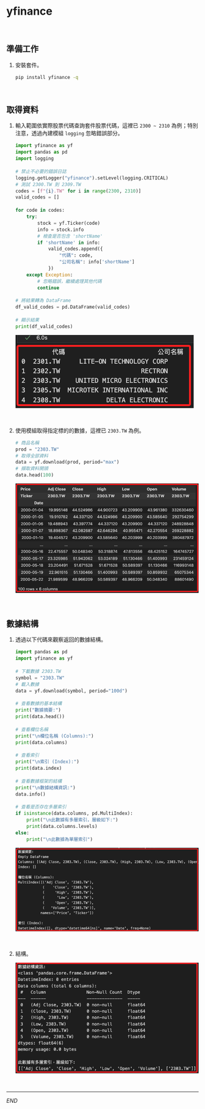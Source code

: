 # yfinance

<br>

## 準備工作

1. 安裝套件。

    ```bash
    pip install yfinance -q
    ```

<br>

## 取得資料

1. 輸入範圍依實際股票代碼查詢套件股票代碼，這裡已 `2300 ~ 2310` 為例；特別注意，透過內建模組 `logging` 忽略錯誤部分。

    ```python
    import yfinance as yf
    import pandas as pd
    import logging

    # 禁止不必要的錯誤日誌
    logging.getLogger("yfinance").setLevel(logging.CRITICAL)
    # 測試 2300.TW 到 2309.TW
    codes = [f"{i}.TW" for i in range(2300, 2310)]
    valid_codes = []

    for code in codes:
        try:
            stock = yf.Ticker(code)
            info = stock.info
            # 檢查是否包含 'shortName'
            if 'shortName' in info:
                valid_codes.append({
                    "代碼": code, 
                    "公司名稱": info['shortName']
                })
        except Exception:
            # 忽略錯誤，繼續處理其他代碼
            continue

    # 將結果轉為 DataFrame
    df_valid_codes = pd.DataFrame(valid_codes)

    # 顯示結果
    print(df_valid_codes)
    ```

    ![](images/img_08.png)

<br>

2. 使用模組取得指定標的的數據，這裡已 `2303.TW` 為例。

    ```python
    # 商品名稱
    prod = "2303.TW"
    # 取得全部資料
    data = yf.download(prod, period="max")
    # 擷取資料開頭
    data.head(100)
    ```

    ![](images/img_09.png)

<br>

## 數據結構

1. 透過以下代碼來觀察返回的數據結構。

    ```python
    import pandas as pd
    import yfinance as yf

    # 下載數據 2303.TW
    symbol = "2303.TW"
    # 載入數據
    data = yf.download(symbol, period="100d")

    # 查看數據的基本結構
    print("數據摘要:")
    print(data.head())

    # 查看欄位名稱
    print("\n欄位名稱 (Columns):")
    print(data.columns)

    # 查看索引
    print("\n索引 (Index):")
    print(data.index)

    # 查看數據框架的結構
    print("\n數據結構資訊:")
    data.info()

    # 查看是否存在多層索引
    if isinstance(data.columns, pd.MultiIndex):
        print("\n此數據有多層索引，層級如下:")
        print(data.columns.levels)
    else:
        print("\n此數據為單層索引")
    ```

    ![](images/img_10.png)

<br>

2. 結構。

    ![](images/img_11.png)

<br>

___

_END_
